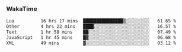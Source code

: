 ### WakaTime

<!--START_SECTION:waka-->

```txt
Lua          16 hrs 17 mins  ███████████████▒░░░░░░░░░   61.65 %
Other        4 hrs 22 mins   ████░░░░░░░░░░░░░░░░░░░░░   16.57 %
Text         1 hr 58 mins    ██░░░░░░░░░░░░░░░░░░░░░░░   07.49 %
JavaScript   1 hr 45 mins    █▓░░░░░░░░░░░░░░░░░░░░░░░   06.68 %
XML          49 mins         ▓░░░░░░░░░░░░░░░░░░░░░░░░   03.12 %
```

<!--END_SECTION:waka-->
